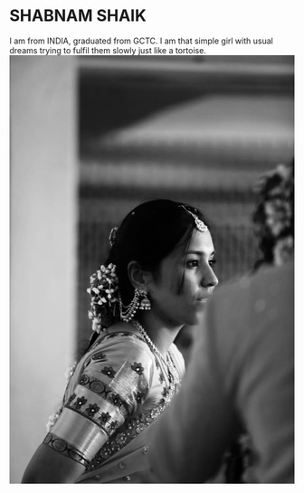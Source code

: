 # SHABNAM SHAIK
I am from INDIA, graduated from GCTC. I am that simple girl with usual dreams trying to fulfil them slowly just like a tortoise. 
![Shabnam Shaik](image100.jpg)


